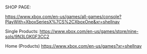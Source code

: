 SHOP PAGE: 

https://www.xbox.com/en-us/games/all-games/console?PlayWith=XboxSeriesX%7CS%2CXboxOne&xr=shellnav

Single Products: 
https://www.xbox.com/en-us/games/store/nine-sols/9N3LGKGF3CC2


Home (Products)
https://www.xbox.com/en-us/games?xr=shellnav
